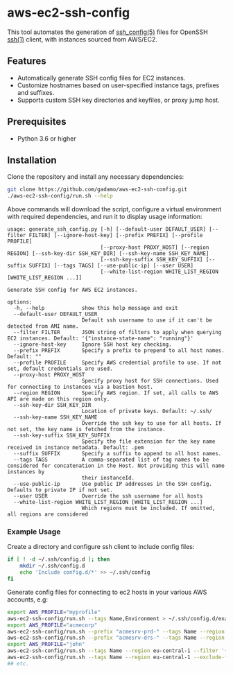 # aws-ec2-ssh-config

This tool automates the generation of [ssh_config(5)](https://man7.org/linux/man-pages/man5/ssh_config.5.html) files for OpenSSH [ssh(1)](https://man7.org/linux/man-pages/man1/ssh.1.html) client, with instances sourced from AWS/EC2.

## Features

- Automatically generate SSH config files for EC2 instances.
- Customize hostnames based on user-specified instance tags, prefixes and suffixes.
- Supports custom SSH key directories and keyfiles, or proxy jump host.

## Prerequisites

- Python 3.6 or higher

## Installation

Clone the repository and install any necessary dependencies:

```sh
git clone https://github.com/gadamo/aws-ec2-ssh-config.git
./aws-ec2-ssh-config/run.sh --help
```

Above commands will download the script, configure a virtual environment with required dependencies, and run it to display usage information:

```
usage: generate_ssh_config.py [-h] [--default-user DEFAULT_USER] [--filter FILTER] [--ignore-host-key] [--prefix PREFIX] [--profile PROFILE]
                              [--proxy-host PROXY_HOST] [--region REGION] [--ssh-key-dir SSH_KEY_DIR] [--ssh-key-name SSH_KEY_NAME]
                              [--ssh-key-suffix SSH_KEY_SUFFIX] [--suffix SUFFIX] [--tags TAGS] [--use-public-ip] [--user USER]
                              [--white-list-region WHITE_LIST_REGION [WHITE_LIST_REGION ...]]

Generate SSH config for AWS EC2 instances.

options:
  -h, --help            show this help message and exit
  --default-user DEFAULT_USER
                        Default ssh username to use if it can't be detected from AMI name.
  --filter FILTER       JSON string of filters to apply when querying EC2 instances. Default: '{"instance-state-name": "running"}'
  --ignore-host-key     Ignore SSH host key checking.
  --prefix PREFIX       Specify a prefix to prepend to all host names. Default: ""
  --profile PROFILE     Specify AWS credential profile to use. If not set, default credentials are used.
  --proxy-host PROXY_HOST
                        Specify proxy host for SSH connections. Used for connecting to instances via a bastion host.
  --region REGION       Specify AWS region. If set, all calls to AWS API are made on this region only.
  --ssh-key-dir SSH_KEY_DIR
                        Location of private keys. Default: ~/.ssh/
  --ssh-key-name SSH_KEY_NAME
                        Override the ssh key to use for all hosts. If not set, the key name is fetched from the instance.
  --ssh-key-suffix SSH_KEY_SUFFIX
                        Specify the file extension for the key name received in instance metadata. Default: .pem
  --suffix SUFFIX       Specify a suffix to append to all host names.
  --tags TAGS           A comma-separated list of tag names to be considered for concatenation in the Host. Not providing this will name instances by
                        their instanceId.
  --use-public-ip       Use public IP addresses in the SSH config. Defaults to private IP if not set.
  --user USER           Override the ssh username for all hosts
  --white-list-region WHITE_LIST_REGION [WHITE_LIST_REGION ...]
                        Which regions must be included. If omitted, all regions are considered
```

### Example Usage

Create a directory and configure ssh client to include config files:

```sh
if [ ! -d ~/.ssh/config.d ]; then
    mkdir ~/.ssh/config.d
    echo 'Include config.d/*' >> ~/.ssh/config
fi
```

Generate config files for connecting to ec2 hosts in your various AWS accounts, e.g:

```sh
export AWS_PROFILE="myprofile"
aws-ec2-ssh-config/run.sh --tags Name,Environment > ~/.ssh/config.d/example-com
export AWS_PROFILE="acmecorp"
aws-ec2-ssh-config/run.sh --prefix "acmesrv-prd-" --tags Name --region us-east-1 > ~/.ssh/config.d/acmecorp-virginia
aws-ec2-ssh-config/run.sh --prefix "acmesrv-drs-" --tags Name --region eu-west-1 > ~/.ssh/config.d/acmecorp-ireland
export AWS_PROFILE="john"
aws-ec2-ssh-config/run.sh --tags Name --region eu-central-1 --filter '{"tag:Name" : "bastion"}' --use-public-ip > ~/.ssh/config.d/bastion-net
aws-ec2-ssh-config/run.sh --tags Name --region eu-central-1 --exclude-filter '{"tag:Name" : "bastion"}' --proxy-host bastion | tee -a ~/.ssh/config.d/bastion-net >/dev/null
## etc.
```
